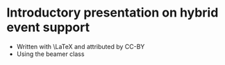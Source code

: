 # Introductory presentation on hybrid event support
- Written with \LaTeX and attributed by CC-BY
- Using the beamer class
  
